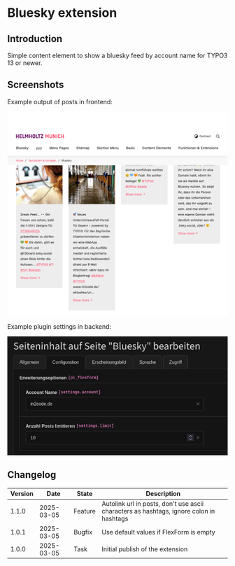 # Bluesky extension

## Introduction

Simple content element to show a bluesky feed by account name for TYPO3 13 or newer.

## Screenshots

Example output of posts in frontend:

![screenshot_frontend_plugin_list.png](Documentation/Images/screenshot_frontend_plugin_list.png "Example output of posts in frontend")

Example plugin settings in backend:

![screenshot_backend_plugin_list.png](Documentation/Images/screenshot_backend_plugin_list.png "Example plugin settings in backend")

## Changelog

| Version | Date       | State   | Description                                                                             |
|---------|------------|---------|-----------------------------------------------------------------------------------------|
| 1.1.0   | 2025-03-05 | Feature | Autolink url in posts, don't use ascii characters as hashtags, ignore colon in hashtags |
| 1.0.1   | 2025-03-05 | Bugfix  | Use default values if FlexForm is empty                                                 |
| 1.0.0   | 2025-03-05 | Task    | Initial publish of the extension                                                        |
